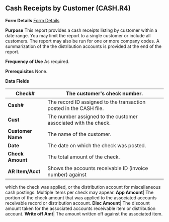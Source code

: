 ## Cash Receipts by Customer (CASH.R4)
<PageHeader />

**Form Details**
[Form Details](../CASH-R4-1/README.md)

**Purpose**
This report provides a cash receipts listing by customer within a date range.
You may limit the report to a single customer or include all customers. The
report may also be run for one or more company codes. A summarization of the
the distribution accounts is provided at the end of the report.

**Frequency of Use**
As required.

**Prerequisites**
None.

**Data Fields**

| **Check#**        | The customer's check number.                                       |
| ----------------- | ------------------------------------------------------------------ |
| **Cash#**         | The record ID assigned to the transaction posted in the CASH file. |
| **Cust**          | The number assigned to the customer associated with the check.     |
| **Customer Name** | The name of the customer.                                          |
| **Date**          | The date on which the check was posted.                            |
| **Check Amount**  | The total amount of the check.                                     |
| **AR Item/Acct**  | Shows the accounts receivable ID (invoice number) against          |
which the check was applied, or the distribution account for miscellaneous
cash postings. Multiple items per check may appear.
**App Amount**|  The portion of the check amount that was applied to the
associated accounts receivable record or distribution account.
**Disc Amount**|  The discount amount taken for the associated accounts
receivable item or distribution account.
**Write off Amt**|  The amount written off against the associated item.

<badge text= "Version 8.10.57 " vertical="middle" />

<PageFooter />
